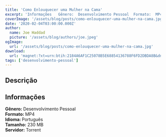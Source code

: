 ```yaml
---
title: 'Como Enlouquecer uma Mulher na Cama'
excerpt: 'Informações   Gênero:  Desenvolvimento Pessoal  Formato:  MP4  Idioma:  Português  Tamanho:  230 MB  Servidor:  Torrent'
coverImage: '/assets/blog/posts/como-enlouquecer-uma-mulher-na-cama.jpg'
date: '2020-02-04T03:00:00.000Z'
author:
  name: Joe Haddad
  picture: '/assets/blog/authors/joe.jpeg'
ogImage:
  url: '/assets/blog/posts/como-enlouquecer-uma-mulher-na-cama.jpg'
download:
  url: 'magnet:?xt=urn:btih:2184A6AF1C25078B5E68854136788F6FD2DBDA8B&dn=Como%20Enlouquecer%20uma%20Mulher%20na%20Cama&tr=udp%3a%2f%2ftracker.openbittorrent.com%3a1337%2fannounce&tr=udp%3a%2f%2ftracker.opentrackr.org%3a1337%2fannounce'
tags: ['desenvolvimento-pessoal']
---
```

<h2>Descrição</h2>
<h2>Informações</h2><p><strong>Gênero:</strong> Desenvolvimento Pessoal<br/><strong>Formato: </strong>MP4<br/><strong>Idioma: </strong>Português<br/><strong>Tamanho:</strong> 230 MB<br/><strong>Servidor:</strong> Torrent</p>